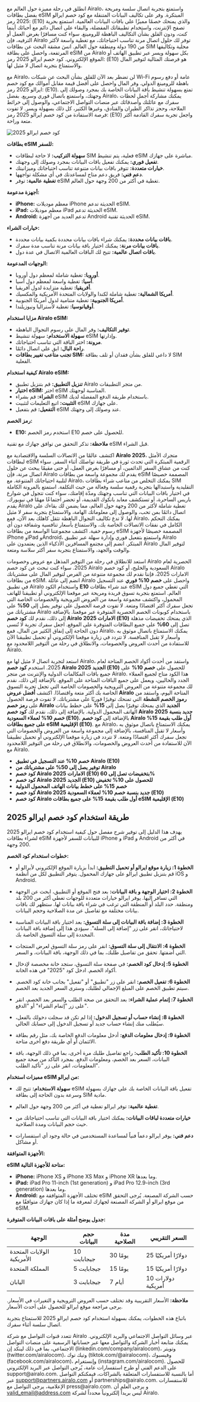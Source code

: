<p>انطلق في رحلة مميزة حول العالم مع Airalo، واستمتع بتجربة اتصال سلسة ومريحة بفضل بطاقات eSIM المبتكرة.  وفر على تكاليف البيانات المتنقلة مع كود خصم ايرالو 2025 رمز: (E10) والذي يمنحك خصمًا مميزًا على باقات البيانات العالمية.  استمتع بحرية تصفح الإنترنت، واستخدام تطبيقاتك المفضلة، والبقاء على اتصال دائم مع أحبائك أينما كنت، ودون القلق بشأن التكاليف الباهظة للرومينغ.  سواء كنت مسافرًا بغرض العمل أو الترفيه، فإن Airalo توفر لك حلول اتصال مرنة تناسب احتياجاتك، مع تغطية واسعة لأكثر من 190 دولة ومنطقة حول العالم.  انسَ مشقة البحث عن بطاقات SIM محلية وتكاليفها المرتفعة، واحصل على بطاقة eSIM من Airalo بكل سهولة ويسر عبر تطبيق الهاتف أو الموقع الإلكتروني.  كود خصم ايرالو 2025 رمز: (E10) هو فرصتك المثالية لتوفير المال والاستمتاع بتجربة اتصال لا مثيل لها.</p>
<p>مع Airalo،  لن تضطر بعد الآن للقلق بشأن البحث عن شبكات Wi-Fi عامة أو دفع رسوم باهظة للرومينغ الدولي.  وفر المال واحصل على أفضل قيمة مقابل أموالك مع كود خصم ايرالو 2025 رمز: (E10).  تمتع بسهولة تنشيط باقة البيانات الخاصة بك بمجرد وصولك إلى وجهتك، واستمتع باتصال فوري وسريع.  بفضل Airalo، يمكنك مشاركة أجمل لحظات سفرك مع عائلتك وأصدقائك عبر منصات التواصل الاجتماعي، والوصول إلى خرائط الملاحة، وحجز تذاكر الطيران والفنادق، وغيرها الكثير، كل ذلك بسهولة ويسر.  لا تفوت فرصة الاستفادة من كود خصم ايرالو 2025 رمز: (E10)  واجعل تجربة سفرك القادمة أكثر متعة وراحة.</p>
<p><img src="https://drive.google.com/thumbnail?id=13ahVkjoB6PZ_jtDw0HqDOWjVEAg-CEEr&sz=w1000" alt="كود خصم ايرالو 2025"></p>
<p><strong>بطاقات eSIM للسفر:</strong></p>
<ul>
<li><strong>سهولة التركيب:</strong> لا حاجة لبطاقات SIM فعلية، يتم تنشيط eSIM مباشرة على جهازك.</li>
<li><strong>تفعيل فوري:</strong>  يمكنك تفعيل باقات البيانات بمجرد وصولك إلى وجهتك.</li>
<li><strong>خيارات متعددة:</strong> تتوفر باقات بيانات متنوعة تناسب احتياجاتك وميزانيتك.</li>
<li><strong>دعم فني:</strong> فريق دعم متاح لمساعدتك في أي مشكلة تواجهها.</li>
<li><strong>تغطية عالمية:</strong>  توفر eSIM تغطية في أكثر من 200 وجهة حول العالم.</li>
</ul>
<p><strong>أجهزة مدعومة:</strong></p>
<ul>
<li><strong>iPhone:</strong>  معظم موديلات iPhone الحديثة تدعم eSIM.</li>
<li><strong>iPad:</strong>  معظم موديلات iPad الحديثة تدعم eSIM.</li>
<li><strong>Android:</strong>  تدعم العديد من أجهزة Android الحديثة تقنية eSIM.</li>
</ul>
<p><strong>خيارات الشراء:</strong></p>
<ul>
<li><strong>باقات بيانات محددة:</strong> يمكنك شراء باقات بيانات محددة بكمية بيانات محددة.</li>
<li><strong>باقات بيانات مرنة:</strong> يمكنك اختيار باقة بيانات مرنة تناسب مدة سفرك.</li>
<li><strong>باقات اتصال عالمية:</strong> تتيح لك الباقات العالمية الاتصال في عدة دول.</li>
</ul>
<p><strong>الوجهات المدعومة:</strong></p>
<ul>
<li><strong>أوروبا:</strong> تغطية شاملة لمعظم دول أوروبا.</li>
<li><strong>آسيا:</strong> تغطية واسعة لمعظم دول آسيا.</li>
<li><strong>أفريقيا:</strong>  تغطية متزايدة لدول أفريقيا.</li>
<li><strong>أمريكا الشمالية:</strong> تغطية شاملة لكندا والولايات المتحدة الأمريكية والمكسيك.</li>
<li><strong>أمريكا الجنوبية:</strong> تغطية متنامية لدول أمريكا الجنوبية.</li>
<li><strong>أوقيانوسيا:</strong> تغطية لأستراليا ونيوزيلندا.</li>
</ul>
<p><strong>مزايا استخدام Airalo eSIM:</strong></p>
<ul>
<li><strong>توفير التكاليف:</strong>  وفر المال على رسوم التجوال الباهظة.</li>
<li><strong>سهولة الاستخدام:</strong>  سهولة تنشيط eSIM وإدارتها.</li>
<li><strong>مرونة:</strong>  اختر الباقة التي تناسب احتياجاتك.</li>
<li><strong>راحة البال:</strong>  ابق على اتصال دائمًا.</li>
<li><strong>تجنب متاعب تغيير بطاقات SIM:</strong>  لا داعي للقلق بشأن فقدان أو تلف بطاقة SIM الفعلية.</li>
</ul>
<p><strong>كيفية استخدام Airalo eSIM:</strong></p>
<ul>
<li><strong>تنزيل التطبيق:</strong>  قم بتنزيل تطبيق Airalo من متجر التطبيقات.</li>
<li><strong>اختيار eSIM:</strong>  اختر eSIM المناسبة لوجهتك.</li>
<li><strong>الشراء:</strong>  قم بشراء eSIM باستخدام طريقة الدفع المفضلة لديك.</li>
<li><strong>التثبيت:</strong>  اتبع التعليمات لتثبيت eSIM على جهازك.</li>
<li><strong>التفعيل:</strong>  قم بتفعيل eSIM عند وصولك إلى وجهتك.</li>
</ul>
<p><strong>رمز الخصم:</strong></p>
<ul>
<li><strong>E10:</strong>  استخدم رمز الخصم E10  للحصول على خصم.</li>
</ul>
<p><strong>ملاحظة:</strong>  تذكر التحقق من توافق جهازك مع تقنية eSIM قبل الشراء.</p>
<p>اكتشف عالمًا من الاتصالات السلسة والاقتصادية مع <strong>Airalo 2025</strong>، متجرك الأمثل لبطاقات eSIM الرقمية المبتكرة التي تحدث ثورة في طريقة تواصلك أثناء السفر. سواء كنت من عشاق السفر الدائمين، أو مسافرًا بغرض العمل، أو حتى مقيمًا يبحث عن حلول اتصال مرنة، فإن Airalo يقدم لك مجموعة واسعة من بطاقات eSIM المصممة خصيصًا لتلبية احتياجاتك المتنوعة. مع Airalo، يمكنك التخلص من متاعب شراء بطاقات SIM التقليدية واستبدالها بتجربة رقمية سلسة وفعالة من حيث التكلفة. استمتع بالمرونة الكاملة في اختيار باقات البيانات التي تناسب وجهتك ومدّة إقامتك، سواء كنت تتجول في شوارع باريس الساحرة، أو تستكشف معابد بانكوك القديمة، أو تحضر اجتماعًا مهمًا في نيويورك. يقدم Airalo تغطية شاملة لأكثر من 200 وجهة حول العالم، مما يضمن لك بقاءك على اتصال دائمًا بمن تحب، والوصول إلى معلوماتك الهامة، والاستمتاع بتجربة سفر لا مثيل لها. لا تدع تكاليف التجوال الباهظة تثقل كاهلك بعد الآن، فمع Airalo، يمكنك التحكم الكامل في نفقات الاتصالات الخاصة بك، والاستمتاع بأسعار تنافسية وشفافة دون أي رسوم خفية. اكتشف مجموعتنا الواسعة من بطاقات eSIM المصممة خصيصًا لأجهزة iPhone وiPad وAndroid، واستمتع بتفعيل فوري وإدارة سهلة عبر تطبيق Airalo المبتكر. انضم إلى مجتمع المسافرين الأذكياء الذين يعتمدون على Airalo لتوفير المال والوقت والجهد، والاستمتاع بتجربة سفر أكثر سلاسة ومتعة.</p>
<p>استعد للانطلاق في رحلة من التوفير المذهل مع عروض وخصومات Airalo الحصرية لعام 2025. سواء كنت تبحث عن كود خصم Airalo السعودية والخليج، أو كود خصم Airalo الامارات 2025، فإننا نقدم لك مجموعة متنوعة من الفرص لتوفير المال على مشترياتك من بطاقات eSIM. انضم إلى عائلة Airalo واحصل على <strong>خصم 10% فوري</strong> عند التسجيل في تطبيق Airalo واستخدام الكود <strong>E10</strong> عند شراء بطاقات eSIM التي تغطي جميع دول العالم. استمتع بتجربة تسوق فريدة ومريحة عبر موقعنا الإلكتروني أو تطبيقنا للهاتف المحمول، واكتشف مجموعة واسعة من العروض الترويجية والخصومات الخاصة التي تجعل سفرك أكثر اقتصادًا ومتعة. لا تفوت فرصة الحصول على توفير يصل إلى <strong>50%</strong> على مشترياتك من Airalo باستخدام كوبونات الخصم الحصرية المتوفرة عبر موقعنا. بالإضافة إلى ذلك، نقدم لك <strong>كود خصم Airalo الامارات 2025 (E10)</strong> الذي يمنحك تخفيضات مذهلة تصل إلى <strong>60%</strong> على جميع البطاقات المتوفرة على الموقع. اجعل سفرك تجربة لا تُنسى دون الحاجة إلى إنفاق الكثير من المال، فمع Airalo، يمكنك الاستمتاع باتصال موثوق به وأسعار لا تقبل المنافسة. لا تتردد في زيارة موقعنا الإلكتروني أو تحميل تطبيقنا الآن للاستفادة من أحدث العروض والخصومات، والانطلاق في رحلة من التوفير اللامحدود مع Airalo.</p>
<p>استعد لتجربة اتصال لا مثيل لها مع Airalo، واستفد من أحدث أكواد الخصم المتاحة لعام 2025. استخدم <strong>كود خصم Airalo الجديد 2025 (E10)</strong> للحصول على <strong>خصم 10%</strong> على جميع باقات المكالمات الدولية والإنترنت من متجر Airalo. هذا الكود متاح لجميع العملاء الجدد والحاليين، ويعمل على جميع الباقات المتاحة على الموقع. بالإضافة إلى ذلك، نقدم لك مجموعة متنوعة من العروض الترويجية والخصومات الخاصة التي تجعل تجربة التسوق الخاصة بك أكثر متعة واقتصادًا. اكتشف <strong>أفضل عروض Airalo</strong> المتاحة اليوم، واستفد من <strong>رموز الخصم النشطة</strong> التي تمنحك توفيرًا فوريًا على مشترياتك. لا تفوت فرصة الحصول على <strong>رمز خصم Airalo الجديد</strong> الذي يمنحك توفيرًا يصل إلى <strong>15%</strong> على خطط بيانات الهاتف المحمول الدولية. بالإضافة إلى ذلك، نقدم لك <strong>كود خصم Airalo 2025 جديد بنسبة خصم 10% لعملاء السعودية (E10)</strong>، بالإضافة إلى <strong>كود خصم Airalo أول طلب بقيمة 15% على جميع بطاقات eSIM الإقليمية (E10)</strong>. مع Airalo، يمكنك الاستمتاع باتصال موثوق به وأسعار لا تقبل المنافسة، بالإضافة إلى مجموعة واسعة من العروض والخصومات التي تجعل سفرك أكثر اقتصادًا ومتعة. لا تتردد في زيارة موقعنا الإلكتروني أو تحميل تطبيقنا الآن للاستفادة من أحدث العروض والخصومات، والانطلاق في رحلة من التوفير اللامحدود مع Airalo.</p>
<ul>
<li><strong>خصم 10% عند التسجيل في تطبيق Airalo (E10)</strong></li>
<li><strong>توفير يصل إلى 50% على مشترياتك من Airalo</strong></li>
<li><strong>كود خصم Airalo الامارات 2025 (E10) بتخفيضات تصل إلى 60%</strong></li>
<li><strong>كود خصم Airalo الجديد 2025 (E10) للحصول على 10% تخفيض</strong></li>
<li><strong>خصم 15% على خطط بيانات الهاتف المحمول الدولية</strong></li>
<li><strong>كود خصم Airalo 2025 جديد بنسبة خصم 10% لعملاء السعودية (E10)</strong></li>
<li><strong>كود خصم Airalo أول طلب بقيمة 15% على جميع بطاقات eSIM الإقليمية (E10)</strong></li>
</ul>
<h2 id="2025">طريقة استخدام كود خصم ايرالو 2025</h2>
<p>يهدف هذا الدليل إلى توفير شرح مفصل حول كيفية استخدام كود خصم ايرالو 2025 لشراء بطاقات eSIM  للبيانات  للسفر لأجهزة iPhone و iPad و Android في أكثر من 200 وجهة. </p>
<p><strong>خطوات استخدام كود الخصم:</strong></p>
<ul>
<li><p><strong>الخطوة 1: زيارة موقع ايرالو أو تحميل التطبيق:</strong>  ابدأ بزيارة الموقع الإلكتروني لأيرالو أو قم بتنزيل تطبيق ايرالو على جهازك المحمول.  يتوفر التطبيق لكل من أنظمة iOS و Android.</p></li>
<li><p><strong>الخطوة 2: اختيار الوجهة و باقة البيانات:</strong>  بعد فتح الموقع أو التطبيق، ابحث عن الوجهة التي تسافر إليها.  يوفر ايرالو خيارات متعددة للوجهات تغطي أكثر من 200 بلد ومنطقة. حدد البلد أو المنطقة التي ترغب في شراء باقة بيانات لها.  ستظهر لك باقات بيانات مختلفة مع تفاصيل عن مدة الصلاحية وحجم البيانات.</p></li>
<li><p><strong>الخطوة 3:  إضافة باقة البيانات إلى سلة التسوق:</strong>  بعد اختيار باقة البيانات المناسبة لاحتياجاتك، انقر على زر "إضافة إلى السلة".  سيؤدي هذا إلى إضافة باقة البيانات المحددة إلى سلة التسوق الخاصة بك.</p></li>
<li><p><strong>الخطوة 4:  الانتقال إلى سلة التسوق:</strong>  انقر على رمز سلة التسوق لعرض المنتجات التي أضفتها.  تحقق من تفاصيل طلبك، بما في ذلك الوجهة، باقة البيانات، و السعر.</p></li>
<li><p><strong>الخطوة 5: إدخال كود الخصم:</strong>  في صفحة سلة التسوق، ستجد  خانة مخصصة لإدخال أكواد الخصم. ادخل كود "2025" في هذه الخانة.</p></li>
<li><p><strong>الخطوة 6: تفعيل الخصم:</strong> انقر على زر "تطبيق" أو "تفعيل"  بجانب خانة كود الخصم. سيتم تطبيق الخصم على المبلغ الإجمالي لطلبك، وسترى السعر الجديد بعد الخصم.</p></li>
<li><p><strong>الخطوة 7:  إتمام عملية الشراء:</strong>  بعد التحقق من صحة الطلب والسعر بعد الخصم، انقر على زر "إتمام الشراء" أو "الدفع".</p></li>
<li><p><strong>الخطوة 8:  إنشاء حساب أو تسجيل الدخول:</strong>  إذا لم تكن قد سجلت دخولك بالفعل، سيُطلب منك إنشاء حساب جديد أو تسجيل الدخول إلى حسابك الحالي.</p></li>
<li><p><strong>الخطوة 9:  إدخال معلومات الدفع:</strong> أدخل معلومات الدفع الخاصة بك، مثل رقم بطاقة الائتمان أو أي طريقة دفع أخرى متاحة.</p></li>
<li><p><strong>الخطوة 10: تأكيد الطلب:</strong> راجع تفاصيل طلبك مرة أخرى، بما في ذلك الوجهة، باقة البيانات، السعر بعد الخصم، ومعلومات الدفع.  بمجرد التأكد من صحة جميع المعلومات، انقر على زر "تأكيد الطلب".</p></li>
</ul>
<p><strong>مميزات استخدام eSIM من ايرالو:</strong></p>
<ul>
<li><p><strong>سهولة الاستخدام:</strong>  تتيح لك eSIM تفعيل باقة البيانات الخاصة بك على جهازك بسهولة وسرعة بدون الحاجة إلى بطاقة SIM مادية.</p></li>
<li><p><strong>تغطية عالمية:</strong>  توفر ايرالو تغطية في أكثر من 200 وجهة حول العالم.</p></li>
<li><p><strong>خيارات متعددة لباقات البيانات:</strong> يمكنك اختيار باقة البيانات التي تناسب احتياجاتك من حيث حجم البيانات ومدة الصلاحية.</p></li>
<li><p><strong>دعم فني:</strong> يوفر ايرالو دعماً فنياً لمساعدة المستخدمين في حالة وجود أي استفسارات أو مشاكل.</p></li>
</ul>
<p><strong>الأجهزة المتوافقة:</strong></p>
<p><strong>eSIM متاحة للأجهزة التالية:</strong></p>
<ul>
<li><strong>iPhone:</strong> iPhone XS و iPhone XS Max و iPhone XR  وما بعدها.</li>
<li><strong>iPad:</strong> iPad Pro 11-inch (1st generation) و iPad Pro 12.9-inch (3rd generation)  وما بعدها.</li>
<li><strong>Android:</strong>  تختلف الأجهزة المتوافقة مع eSIM  حسب الشركة المصنعة.  يُرجى التحقق من موقع ايرالو أو الشركة المصنعة لجهازك لمعرفة ما إذا كان جهازك متوافقًا مع eSIM.</li>
</ul>
<p><strong>جدول يوضح أمثلة على باقات البيانات المتوفرة:</strong></p>
<table>
<thead>
<tr>
<th>الوجهة</th>
<th>حجم البيانات</th>
<th>مدة الصلاحية</th>
<th>السعر التقريبي</th>
</tr>
</thead>
<tbody>
<tr>
<td>الولايات المتحدة الأمريكية</td>
<td>10 جيجابايت</td>
<td>30 يومًا</td>
<td>25 دولارًا أمريكيًا</td>
</tr>
<tr>
<td>المملكة المتحدة</td>
<td>5 جيجابايت</td>
<td>15 يومًا</td>
<td>15 دولارًا أمريكيًا</td>
</tr>
<tr>
<td>اليابان</td>
<td>3 جيجابايت</td>
<td>7 أيام</td>
<td>10 دولارات أمريكية</td>
</tr>
</tbody>
</table>
<p><strong>ملاحظة:</strong> الأسعار التقريبية  وقد تختلف حسب  العروض الترويجية و التغيرات في الأسعار. يرجى مراجعة موقع ايرالو للحصول على أحدث الأسعار.</p>
<p>باتباع هذه الخطوات، يمكنك بسهولة استخدام كود خصم ايرالو 2025 للاستمتاع بتجربة اتصال سلسة أثناء سفرك.</p>
<p>تتعدد قنوات التواصل مع شركة Airalo عبر وسائل التواصل الاجتماعي والبريد الإلكتروني.  يمكنك متابعة أخبار الشركة والتواصل معها عبر حساباتها الرسمية على منصات التواصل الاجتماعي، بما في ذلك لينكد إن (linkedin.com/company/airalocom)، وتويتر (twitter.com/airalocom)، وتيك توك (tiktok.com/@airalocom)، وفيسبوك (facebook.com/airalocom)، وإنستغرام (instagram.com/airalocom).  للحصول على الدعم الفني أو طرح استفسارات عامة، يُرجى التواصل عبر البريد الإلكتروني support@airalo.com. أما بالنسبة للاستفسارات المتعلقة بالشراكات، فيمكنكم التواصل عبر <a href="&#109;&#97;&#x69;&#x6c;&#116;&#x6f;&#x3a;&#x73;&#x75;&#x70;&#112;&#x6f;&#114;&#116;&#64;&#x70;&#97;&#114;&#x74;&#x6e;&#101;&#114;&#115;&#x2e;a&#105;&#x72;&#x61;&#108;o.c&#x6f;&#109;">&#x73;&#117;&#x70;&#x70;&#x6f;&#x72;&#116;&#x40;&#x70;&#x61;&#x72;&#116;&#110;&#101;&#114;&#115;&#x2e;&#97;&#105;&#x72;&#97;&#108;&#111;&#46;&#x63;&#x6f;&#109;</a> أو partnerships@airalo.com.  للاستفسارات الإعلامية، يرجى التواصل مع press@airalo.com. و يرجى العلم أن <a href="&#109;&#97;&#105;&#108;t&#x6f;&#x3a;&#118;&#97;&#x6c;&#105;&#x64;_&#101;&#x6d;&#x61;&#105;&#x6c;&#x40;&#97;&#100;&#100;&#114;&#101;&#115;&#115;&#x2e;&#99;o&#x6d;">v&#97;&#108;&#x69;&#x64;&#95;&#101;&#109;&#x61;&#105;&#x6c;&#64;add&#x72;&#101;&#115;s&#x2e;&#99;&#111;&#109;</a>  ليس بريداً إلكترونياً محدداً لشركة Airalo.</p>
